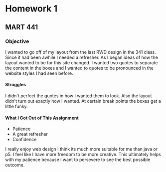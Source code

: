 # Homework 1
## MART 441

### Objective
  I wanted to go off of my layout from the last RWD design in the 341 class. Since it had been awhile I needed a refresher. As I began ideas of how the layout wanted to be for this site changed. I wanted two quotes to separate the content in the boxes and I wanted to quotes to be pronounced in the website styles I had seen before.

#### Struggles
  I didn't perfect the quotes in how I wanted them to look. Also the layout didn't turn out exactly how I wanted. At certain break points the boxes get a little funky.

#### What I Got Out of This Assignment
* Patience
* A great refresher
* Confidence

I really enjoy web design I think its much more suitable for me than java or p5. I feel like I have more freedom to be more creative. This ultimately helps with my patience because I want to persevere to see the best possible outcome.  
